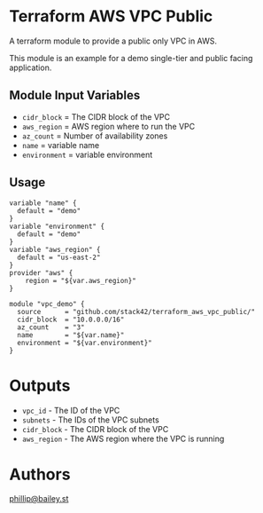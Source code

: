 Terraform AWS VPC Public
===========

A terraform module to provide a public only VPC in AWS.

This module is an example for a demo single-tier and public facing application.

Module Input Variables
----------------------

- `cidr_block`  = The CIDR block of the VPC
- `aws_region`  = AWS region where to run the VPC
- `az_count`    = Number of availability zones
- `name`        = variable name
- `environment` = variable environment

Usage
-----
```hcl
variable "name" {
  default = "demo"
}
variable "environment" {
  default = "demo"
}
variable "aws_region" {
  default = "us-east-2"
}
provider "aws" {
    region = "${var.aws_region}"
}

module "vpc_demo" {
  source      = "github.com/stack42/terraform_aws_vpc_public/"
  cidr_block  = "10.0.0.0/16"
  az_count    = "3"
  name        = "${var.name}"
  environment = "${var.environment}"
}
```


Outputs
=======

- `vpc_id`     - The ID of the VPC
- `subnets`    - The IDs of the VPC subnets
- `cidr_block` - The CIDR block of the VPC
- `aws_region` - The AWS region where the VPC is running

Authors
=======

phillip@bailey.st
